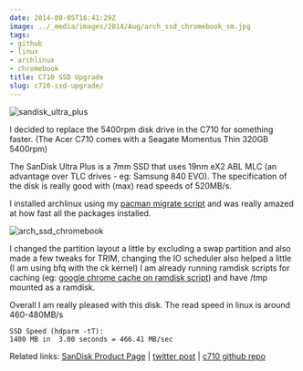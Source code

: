 ```yaml
---
date: 2014-08-05T16:41:29Z
image: ../_media/images/2014/Aug/arch_ssd_chromebook_sm.jpg
tags:
- github
- linux
- archlinux
- chromebook
title: C710 SSD Upgrade
slug: c710-ssd-upgrade/
---
```


<p class="text-center"><img src="/media/images/2014/Aug/sandisk_ultra_plus.jpg" alt="sandisk_ultra_plus"></p>
I decided to replace the 5400rpm disk drive in the C710 for something faster.
(The Acer C710 comes with a Seagate Momentus Thin 320GB 5400rpm)

The SanDisk Ultra Plus is a 7mm SSD that uses 19nm eX2 ABL MLC (an advantage over TLC drives - eg: Samsung 840 EVO).
The specification of the disk is really good with (max) read speeds of 520MB/s.

I installed archlinux using my <a href="https://github.com/equk/linux/blob/master/scripts/pac_migrate.sh" target="_blank">pacman migrate script</a> and was really amazed at how fast all the packages installed.

<p class="text-center"><img src="/media/images/2014/Aug/arch_ssd_chromebook_sm.jpg" alt="arch_ssd_chromebook"></p>

I changed the partition layout a little by excluding a swap partition and also made a few tweaks for TRIM, changing the IO scheduler also helped a little (I am using bfq with the ck kernel)
I am already running ramdisk scripts for caching (eg: <a href="https://github.com/equk/linux/blob/master/bin/chrome" target="_blank">google chrome cache on ramdisk script</a>) and have /tmp mounted as a ramdisk.

Overall I am really pleased with this disk.
The read speed in linux is around 460-480MB/s

	SSD Speed (hdparm -tT):
	1400 MB in  3.00 seconds = 466.41 MB/sec

Related links: <a href="http://www.sandisk.com/products/ssd/sata/ultra-plus/" target="_blank">SanDisk Product Page</a> | <a href="https://twitter.com/equilibriumuk/status/491942677190287360" target="_blank"><i class="fa fa-twitter"></i> twitter post</a> | <a href="https://github.com/equk/c710" target="_blank"><i class="fa fa-github-alt"></i> c710 github repo</a>
